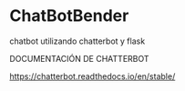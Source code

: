 # ChatBotBender
chatbot utilizando chatterbot y flask


DOCUMENTACIÓN DE CHATTERBOT

https://chatterbot.readthedocs.io/en/stable/
